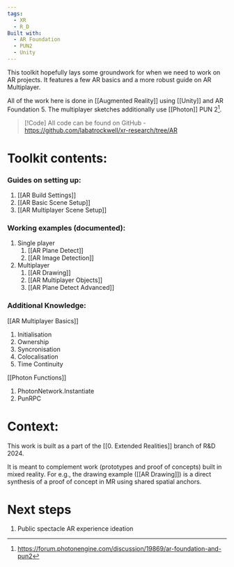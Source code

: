 ```yaml
---
tags:
  - XR
  - R_D
Built with:
  - AR Foundation
  - PUN2
  - Unity
---
```

This toolkit hopefully lays some groundwork for when we need to work on AR projects. It features a few AR basics and a more robust guide on AR Multiplayer.

All of the work here is done in [[Augmented Reality]] using [[Unity]] and AR Foundation 5. The multiplayer sketches additionally use [[Photon]] PUN 2[^1].

> [!Code]
> All code can be found on GitHub - https://github.com/labatrockwell/xr-research/tree/AR
> 

# Toolkit contents:

### Guides on setting up:
1. [[AR Build Settings]]
2. [[AR Basic Scene Setup]]
3. [[AR Multiplayer Scene Setup]]
### Working examples (documented):
1. Single player
	1. [[AR Plane Detect]]
	2. [[AR Image Detection]]
2. Multiplayer
	1. [[AR Drawing]]
	2. [[AR Multiplayer Objects]]
	3. [[AR Plane Detect Advanced]]
### Additional Knowledge:
[[AR Multiplayer Basics]]
1. Initialisation
2. Ownership
3. Syncronisation
4. Colocalisation
5. Time Continuity

[[Photon Functions]]
1. PhotonNetwork.Instantiate
2. PunRPC
# Context:

This work is built as a part of the [[0. Extended Realities]] branch of R&D 2024.

It is meant to complement work (prototypes and proof of concepts) built in mixed reality. For e.g., the drawing example ([[AR Drawing]]) is a direct synthesis of a proof of concept in MR using shared spatial anchors.
# Next steps

1. Public spectacle AR experience ideation

[^1]: https://forum.photonengine.com/discussion/19869/ar-foundation-and-pun2
